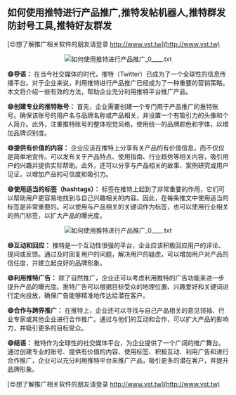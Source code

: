 ## **如何使用推特进行产品推广,推特发帖机器人,推特群发防封号工具,推特好友群发**

[😍想了解推广相关软件的朋友请登录 http://www.vst.tw](http://www.vst.tw)

 <center><img src="https://vst.tw/MP4/tuiguang/png/7.png" alt="如何使用推特进行产品推广_0____.txt"></center>

**😄导语：**
在当今社交媒体的时代，推特（Twitter）已成为了一个全球性的信息传播平台。对于企业来说，利用推特进行产品推广已经成为了一种重要的营销策略。本文将介绍一些有效的方法，帮助企业充分利用推特平台推广产品。

**😄创建专业的推特账号：**
首先，企业需要创建一个专门用于产品推广的推特账号。确保该账号的用户名与品牌名称或产品相关，并设置一个有吸引力的头像和个人简介。此外，注重推特账号的整体视觉风格，使用统一的品牌颜色和字体，以增加品牌识别度。

**😄提供有价值的内容：**
企业应该在推特上分享有关产品的有价值信息，而不仅仅是简单地宣传。可以发布关于产品特点、使用指南、行业趋势等相关内容，吸引用户的兴趣并提供实际帮助。此外，还可以分享与产品相关的故事、案例研究或用户见证，以增加产品的可信度和吸引力。

**😄使用适当的标签（hashtags）：**
标签在推特上起到了非常重要的作用，它们可以帮助用户更容易地找到与自己兴趣相关的内容。因此，在每条推文中使用适当的标签是非常重要的。可以使用与产品相关的关键词作为标签，也可以使用行业相关的热门标签，以扩大产品的曝光度。

 <center><img src="https://vst.tw/MP4/tuiguang/png/7.png" alt="如何使用推特进行产品推广_0____.txt"></center>

**😄互动和回应：**
推特是一个互动性很强的平台，企业应该积极回应用户的评论、提问或反馈。通过及时回复用户的问题，解决用户的疑虑，可以增加用户对产品的信任度，并建立起良好的品牌形象。

**😄利用推特广告：**
除了自然推广，企业还可以考虑利用推特的广告功能来进一步提升产品的曝光度。推特广告可以根据目标受众的地理位置、兴趣爱好和关键词进行定向投放，确保广告能够精准地传达给潜在客户。

**😄合作与跨界推广：**
在推特上，企业还可以寻找与自己产品相关的意见领袖、行业专家或其他企业进行合作推广。通过与他们的互动和合作，可以扩大产品的影响力，并吸引更多的目标受众。

**😄结语：**
推特作为全球性的社交媒体平台，为企业提供了一个广阔的推广舞台。通过创建专业的账号、提供有价值的内容、使用标签、积极互动、利用广告和进行合作推广，企业可以充分利用推特平台来推广产品，吸引更多的潜在客户，并提升品牌形象。

[😍想了解推广相关软件的朋友请登录 http://www.vst.tw](http://www.vst.tw)



